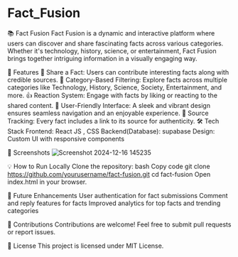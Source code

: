 # Fact_Fusion

📚 Fact Fusion
Fact Fusion is a dynamic and interactive platform where users can discover and share fascinating facts across various categories. Whether it's technology, history, science, or entertainment, Fact Fusion brings together intriguing information in a visually engaging way.

🚀 Features
🌟 Share a Fact: Users can contribute interesting facts along with credible sources.
🎨 Category-Based Filtering: Explore facts across multiple categories like Technology, History, Science, Society, Entertainment, and more.
👍 Reaction System: Engage with facts by liking or reacting to the shared content.
🧭 User-Friendly Interface: A sleek and vibrant design ensures seamless navigation and an enjoyable experience.
🔗 Source Tracking: Every fact includes a link to its source for authenticity.
🛠️ Tech Stack
Frontend: React JS , CSS
Backend(Database): supabase
Design: Custom UI with responsive components


📸 Screenshots
![Screenshot 2024-12-16 145235](https://github.com/user-attachments/assets/d543c6d4-a35e-4521-b80f-29f3e3f15946)


💡 How to Run Locally
Clone the repository:
bash
Copy code
git clone https://github.com/yourusername/fact-fusion.git
cd fact-fusion
Open index.html in your browser.


🎯 Future Enhancements
User authentication for fact submissions
Comment and reply features for facts
Improved analytics for top facts and trending categories


🤝 Contributions
Contributions are welcome! Feel free to submit pull requests or report issues.

📄 License
This project is licensed under MIT License.

